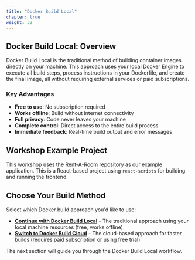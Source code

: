 ```yaml
---
title: "Docker Build Local"
chapter: true
weight: 32
---
```


## **Docker Build Local: Overview**

Docker Build Local is the traditional method of building container images directly on your machine. This approach uses your local Docker Engine to execute all build steps, process instructions in your Dockerfile, and create the final image, all without requiring external services or paid subscriptions.

### **Key Advantages**

- **Free to use**: No subscription required
- **Works offline**: Build without internet connectivity
- **Full privacy**: Code never leaves your machine
- **Complete control**: Direct access to the entire build process
- **Immediate feedback**: Real-time build output and error messages

## **Workshop Example Project**

This workshop uses the [Rent-A-Room](https://github.com/aws-samples/Rent-A-Room) repository as our example application. This is a React-based project using `react-scripts` for building and running the frontend.

## **Choose Your Build Method**

Select which Docker build approach you'd like to use:

- **[Continue with Docker Build Local](./36_Docker_Build_Local/)** - The traditional approach using your local machine resources (free, works offline)
- **[Switch to Docker Build Cloud](../36_Docker_Build_Cloud/)** - The cloud-based approach for faster builds (requires paid subscription or using free trial)

The next section will guide you through the Docker Build Local workflow.
